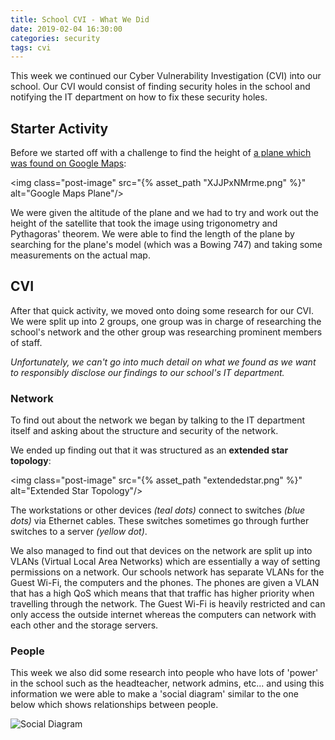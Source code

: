 ```yaml
---
title: School CVI - What We Did
date: 2019-02-04 16:30:00
categories: security
tags: cvi
---
```

This week we continued our Cyber Vulnerability Investigation (CVI) into our school. Our CVI would consist of finding security holes in the school and notifying the IT department on how to fix these security holes.

## Starter Activity

Before we started off with a challenge to find the height of [a plane which was found on Google Maps](https://www.google.co.uk/maps/@50.8596956,-0.6538771,520m/data=!3m1!1e3):

<img class="post-image" src="{% asset_path "XJJPxNMrme.png" %}" alt="Google Maps Plane"/>

We were given the altitude of the plane and we had to try and work out the height of the satellite that took the image using trigonometry and Pythagoras' theorem. We were able to find the length of the plane by searching for the plane's model (which was a Bowing 747) and taking some measurements on the actual map.

## CVI

After that quick activity, we moved onto doing some research for our CVI. We were split up into 2 groups, one group was in charge of researching the school's network and the other group was researching prominent members of staff.

*Unfortunately, we can't go into much detail on what we found as we want to responsibly disclose our findings to our school's IT department.*

### Network
To find out about the network we began by talking to the IT department itself and asking about the structure and security of the network.

We ended up finding out that it was structured as an **extended star topology**:

<img class="post-image" src="{% asset_path "extendedstar.png" %}" alt="Extended Star Topology"/>

The workstations or other devices *(teal dots)* connect to switches *(blue dots)* via Ethernet cables. These switches sometimes go through further switches to a server *(yellow dot)*.

We also managed to find out that devices on the network are split up into VLANs (Virtual Local Area Networks) which are essentially a way of setting permissions on a network. Our schools network has separate VLANs for the Guest Wi-Fi, the computers and the phones. The phones are given a VLAN that has a high QoS which means that that traffic has higher priority when travelling through the network. The Guest Wi-Fi is heavily restricted and can only access the outside internet whereas the computers can network with each other and the storage servers.

### People
This week we also did some research into people who have lots of 'power' in the school such as the headteacher, network admins, etc... and using this information we were able to make a 'social diagram' similar to the one below which shows relationships between people.

<img class="post-image" src="https://i0.wp.com/iheartwallstreet.com/wp-content/uploads/2011/04/picture-99.png" alt="Social Diagram">